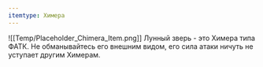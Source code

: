 ```yaml
---
itemtype: Химера
---
```

![[Temp/Placeholder_Chimera_Item.png]]
Лунный зверь - это Химера типа ФАТК. Не обманывайтесь его внешним видом, его сила атаки ничуть не уступает другим Химерам.
